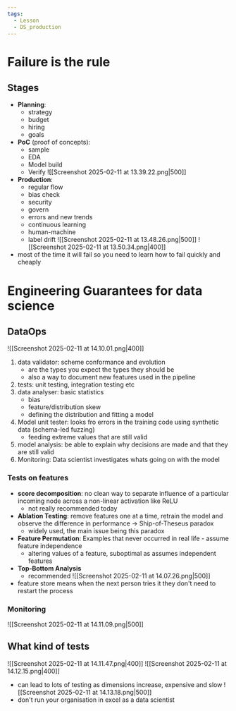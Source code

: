 ```yaml
---
tags:
  - Lesson
  - DS_production
---
```

# Failure is the rule
## Stages
- **Planning**:
	- strategy
	- budget 
	- hiring
	- goals
- **PoC** (proof of concepts):
	- sample
	- EDA
	- Model build
	- Verify
![[Screenshot 2025-02-11 at 13.39.22.png|500]]
- **Production**:
	- regular flow 
	- bias check
	- security
	- govern
	- errors and new trends
	- continuous learning
	- human-machine
	- label drift
![[Screenshot 2025-02-11 at 13.48.26.png|500]]
![[Screenshot 2025-02-11 at 13.50.34.png|400]]
- most of the time it will fail so you need to learn how to fail quickly and cheaply
# Engineering Guarantees for data science
## DataOps
![[Screenshot 2025-02-11 at 14.10.01.png|400]]
1. data validator: scheme conformance and evolution
	- are the types you expect the types they should be
	- also a way to document new features used in the pipeline
2. tests: unit testing, integration testing etc
3. data analyser: basic statistics
	- bias
	- feature/distribution skew
	- defining the distribution and fitting a model
4. Model unit tester: looks fro errors in the training code using synthetic data (schema-led fuzzing)
	- feeding extreme values that are still valid
5. model analysis: be able to explain why decisions are made and that they are still valid
6. Monitoring: Data scientist investigates whats going on with the model
### Tests on features
- **score decomposition**: no clean way to separate influence of a particular incoming node across a non-linear activation like ReLU
	- not really recommended today
- **Ablation Testing**: remove features one at a time, retrain the model and observe the difference in performance $\rightarrow$ Ship-of-Theseus paradox
	- widely used, the main issue being this paradox
- **Feature Permutation**: Examples that never occurred in real life - assume feature independence
	- altering values of a feature, suboptimal as assumes independent features
- **Top-Bottom Analysis**
	- recommended
	![[Screenshot 2025-02-11 at 14.07.26.png|500]]
- feature store means when the next person tries it they don't need to restart the process
### Monitoring
![[Screenshot 2025-02-11 at 14.11.09.png|500]]
## What kind of tests
![[Screenshot 2025-02-11 at 14.11.47.png|400]]
![[Screenshot 2025-02-11 at 14.12.15.png|400]]
- can lead to lots of testing as dimensions increase, expensive and slow
![[Screenshot 2025-02-11 at 14.13.18.png|500]]
- don't run your organisation in excel as a data scientist